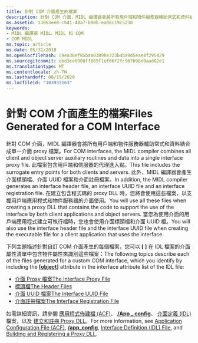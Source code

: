 ```yaml
---
title: 針對 COM 介面產生的檔案
description: 針對 COM 介面，MIDL 編譯器會將所有用戶端和物件服務器輔助常式和資料結合成單一介面 proxy 檔案。
ms.assetid: 13063ee8-cb41-48a7-b90b-ea08c19c5230
keywords:
- MIDL 編譯器 MIDL、MIDL 和 COM
- COM MIDL
ms.topic: article
ms.date: 05/31/2018
ms.openlocfilehash: c9ea38ef85baa03890e323b4ba9d5eae4f295429
ms.sourcegitcommit: ebd3ce6908ff865f1ef66f2fc96769be0aad82e1
ms.translationtype: MT
ms.contentlocale: zh-TW
ms.lasthandoff: 08/19/2020
ms.locfileid: "103933163"
---
```

# <a name="files-generated-for-a-com-interface"></a><span data-ttu-id="2333e-105">針對 COM 介面產生的檔案</span><span class="sxs-lookup"><span data-stu-id="2333e-105">Files Generated for a COM Interface</span></span>

<span data-ttu-id="2333e-106">針對 COM 介面，MIDL 編譯器會將所有用戶端和物件服務器輔助常式和資料結合成單一介面 proxy 檔案。</span><span class="sxs-lookup"><span data-stu-id="2333e-106">For COM interfaces, the MIDL compiler combines all client and object server auxiliary routines and data into a single interface proxy file.</span></span> <span data-ttu-id="2333e-107">此檔案包含用戶端和伺服器的代理進入點。</span><span class="sxs-lookup"><span data-stu-id="2333e-107">This file includes the surrogate entry points for both clients and servers.</span></span> <span data-ttu-id="2333e-108">此外，MIDL 編譯器會產生介面標頭檔、介面 UUID 檔案和介面註冊檔案。</span><span class="sxs-lookup"><span data-stu-id="2333e-108">In addition, the MIDL compiler generates an interface header file, an interface UUID file and an interface registration file.</span></span> <span data-ttu-id="2333e-109">在建立包含程式碼的 proxy DLL 時，您將會使用這些檔案，以支援用戶端應用程式和物件服務器的介面使用。</span><span class="sxs-lookup"><span data-stu-id="2333e-109">You will use all these files when creating a proxy DLL that contains the code to support the use of the interface by both client applications and object servers.</span></span> <span data-ttu-id="2333e-110">當您為使用介面的用戶端應用程式建立可執行檔時，您也會使用介面標頭檔和介面 UUID 檔。</span><span class="sxs-lookup"><span data-stu-id="2333e-110">You will also use the interface header file and the interface UUID file when creating the executable file for a client application that uses the interface.</span></span>

<span data-ttu-id="2333e-111">下列主題描述針對自訂 COM 介面產生的每個檔案，您可以 **\[** [](object.md) **\]** 在 IDL 檔案的介面屬性清單中包含物件屬性來識別這些檔案：</span><span class="sxs-lookup"><span data-stu-id="2333e-111">The following topics describe each of the files generated for a custom COM interface, which you identify by including the **\[**[**object**](object.md)**\]** attribute in the interface attribute list of the IDL file:</span></span>

-   [<span data-ttu-id="2333e-112">介面 Proxy 檔案</span><span class="sxs-lookup"><span data-stu-id="2333e-112">The Interface Proxy File</span></span>](the-interface-proxy-file.md)
-   [<span data-ttu-id="2333e-113">標頭檔</span><span class="sxs-lookup"><span data-stu-id="2333e-113">The Header Files</span></span>](the-header-files.md)
-   [<span data-ttu-id="2333e-114">介面 UUID 檔案</span><span class="sxs-lookup"><span data-stu-id="2333e-114">The Interface UUID File</span></span>](the-interface-uuid-file.md)
-   [<span data-ttu-id="2333e-115">介面註冊檔案</span><span class="sxs-lookup"><span data-stu-id="2333e-115">The Interface Registration File</span></span>](the-interface-registration-file.md)

<span data-ttu-id="2333e-116">如需詳細資訊，請參閱 [應用程式佈建檔 (ACF)](application-configuration-file-acf-.md)、 [**/App \_ config**](-app-config.md)、 [介面定義 (IDL)](interface-definition-idl-file.md)檔案，以及 [建立和註冊 Proxy DLL](../com/building-and-registering-a-proxy-dll.md)。</span><span class="sxs-lookup"><span data-stu-id="2333e-116">For more information, see [Application Configuration File (ACF)](application-configuration-file-acf-.md), [**/app\_config**](-app-config.md), [Interface Definition (IDL) File](interface-definition-idl-file.md), and [Building and Registering a Proxy DLL](../com/building-and-registering-a-proxy-dll.md).</span></span>

 

 